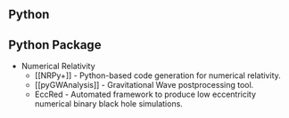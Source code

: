## Python

## Python Package

- Numerical Relativity
	- [[NRPy+]] - Python-based code generation for numerical relativity.
	- [[pyGWAnalysis]] - Gravitational Wave postprocessing tool.
	- EccRed - Automated framework to produce low eccentricity numerical binary black hole simulations.
	